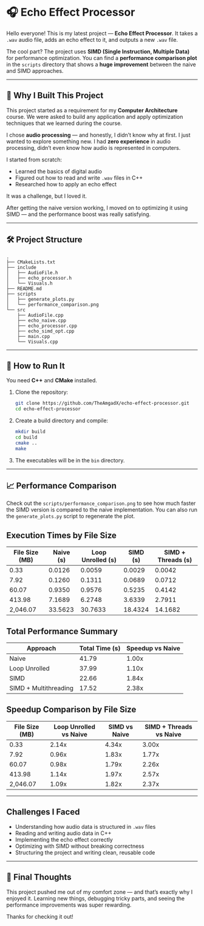 # 🎧 Echo Effect Processor

Hello everyone! This is my latest project — **Echo Effect Processor**.
It takes a `.wav` audio file, adds an echo effect to it, and outputs a new `.wav` file.

The cool part? The project uses **SIMD (Single Instruction, Multiple Data)** for performance optimization. You can find a **performance comparison plot** in the `scripts` directory that shows a **huge improvement** between the naive and SIMD approaches.

---

## 🧠 Why I Built This Project

This project started as a requirement for my **Computer Architecture** course.
We were asked to build any application and apply optimization techniques that we learned during the course.

I chose **audio processing** — and honestly, I didn’t know why at first. I just wanted to explore something new. I had **zero experience** in audio processing, didn’t even know how audio is represented in computers.

I started from scratch:

* Learned the basics of digital audio
* Figured out how to read and write `.wav` files in C++
* Researched how to apply an echo effect

It was a challenge, but I loved it.

After getting the naive version working, I moved on to optimizing it using SIMD — and the performance boost was really satisfying.

---

## 🛠️ Project Structure

```
.
├── CMakeLists.txt
├── include
│   ├── AudioFile.h
│   ├── echo_processor.h
│   └── Visuals.h
├── README.md
├── scripts
│   ├── generate_plots.py
│   └── performance_comparison.png
└── src
    ├── AudioFile.cpp
    ├── echo_naive.cpp
    ├── echo_processor.cpp
    ├── echo_simd_opt.cpp
    ├── main.cpp
    └── Visuals.cpp
```

---

## 🚀 How to Run It

You need **C++** and **CMake** installed.

1. Clone the repository:

   ```bash
   git clone https://github.com/TheAmgadX/echo-effect-processor.git
   cd echo-effect-processor
   ```
2. Create a build directory and compile:

   ```bash
   mkdir build
   cd build
   cmake ..
   make
   ```
3. The executables will be in the `bin` directory.

---

## 📈 Performance Comparison

Check out the `scripts/performance_comparison.png` to see how much faster the SIMD version is compared to the naive implementation. You can also run the `generate_plots.py` script to regenerate the plot.

## Execution Times by File Size

| File Size (MB) | Naive (s) | Loop Unrolled (s) | SIMD (s) | SIMD + Threads (s) |
|----------------|-----------|-------------------|----------|--------------------|
| 0.33           | 0.0126    | 0.0059           | 0.0029   | 0.0042            |
| 7.92           | 0.1260    | 0.1311           | 0.0689   | 0.0712            |
| 60.07          | 0.9350    | 0.9576           | 0.5235   | 0.4142            |
| 413.98         | 7.1689    | 6.2748           | 3.6339   | 2.7911            |
| 2,046.07       | 33.5623   | 30.7633          | 18.4324  | 14.1682           |

## Total Performance Summary

| Approach | Total Time (s) | Speedup vs Naive |
|----------|----------------|------------------|
| Naive | 41.79 | 1.00x |
| Loop Unrolled | 37.99 | 1.10x |
| SIMD | 22.66 | 1.84x |
| SIMD + Multithreading | 17.52 | 2.38x |

## Speedup Comparison by File Size

| File Size (MB) | Loop Unrolled vs Naive | SIMD vs Naive | SIMD + Threads vs Naive |
|----------------|------------------------|---------------|-------------------------|
| 0.33           | 2.14x                 | 4.34x         | 3.00x                   |
| 7.92           | 0.96x                 | 1.83x         | 1.77x                   |
| 60.07          | 0.98x                 | 1.79x         | 2.26x                   |
| 413.98         | 1.14x                 | 1.97x         | 2.57x                   |
| 2,046.07       | 1.09x                 | 1.82x         | 2.37x                   |

---

## Challenges I Faced

* Understanding how audio data is structured in `.wav` files
* Reading and writing audio data in C++
* Implementing the echo effect correctly
* Optimizing with SIMD without breaking correctness
* Structuring the project and writing clean, reusable code

---

## 💬 Final Thoughts

This project pushed me out of my comfort zone — and that’s exactly why I enjoyed it.
Learning new things, debugging tricky parts, and seeing the performance improvements was super rewarding.

Thanks for checking it out!